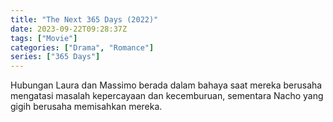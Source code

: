 ```yaml
---
title: "The Next 365 Days (2022)"
date: 2023-09-22T09:28:37Z
tags: ["Movie"]
categories: ["Drama", "Romance"]
series: ["365 Days"]
---
```


Hubungan Laura dan Massimo berada dalam bahaya saat mereka berusaha mengatasi masalah kepercayaan dan kecemburuan, sementara Nacho yang gigih berusaha memisahkan mereka.

<mux-player stream-type="on-demand"
  src="https://kp3d-my.sharepoint.com/personal/ryoo_kp3d_onmicrosoft_com/_layouts/15/download.aspx?share=EWOgnHPQjO1CjoDwqMzDHPsBnuiHE0t6nt2Vot5eipX3ng" metadata-video-title="The Next 365 Days (2022)" prefer-playback="mse" controls>
  </mux-player>
  
  
  <script src="https://cdn.jsdelivr.net/npm/@mux/mux-player"></script>
  
 <script id="XvuZjKb3FO7kgybF800eErYhqkQODrSZaFStSXQKBxxA" type="application/ld+json">
 {
  "@context": "https://schema.org/",
  "@type": "VideoObject",
  "name": "The Next 365 Days",
  "contentUrl": "https://stream.mux.com/XvuZjKb3FO7kgybF800eErYhqkQODrSZaFStSXQKBxxA.m3u8",
  "thumbnailUrl": "https://www.themoviedb.org/t/p/original/8UtvHovXxiibYnekDI5zGbPlwsa.jpg?width=314&fit_mode=preserve&time=25",
  "uploadDate": "2023-09-22T09:28:37Z",
}

</script>